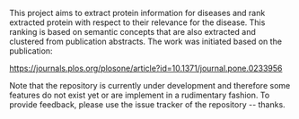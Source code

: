 This project aims to extract protein information for diseases and rank extracted 
protein with respect to their relevance for the disease. This ranking is based
on semantic concepts that are also extracted and clustered from publication
abstracts. The work was initiated based on the publication:

https://journals.plos.org/plosone/article?id=10.1371/journal.pone.0233956

Note that the repository is currently under development and therefore some
features do not exist yet or are implement in a rudimentary fashion. To provide
feedback, please use the issue tracker of the repository -- thanks.
